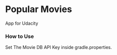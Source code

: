 # Popular Movies

App for Udacity

### How to Use

Set The Movie DB API Key inside gradle.properties.

